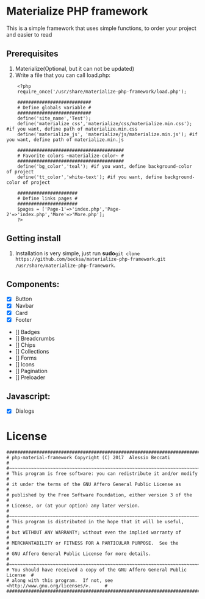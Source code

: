 # Materialize PHP framework

This is a simple framework that uses simple functions, to order your project and easier to read

## Prerequisites

1. Materialize(Optional, but it can not be updated)
2. Write a file that you can call load.php:

```
	<?php
	require_once('/usr/share/materialize-php-framework/load.php');

	###########################
	# Define globals variable #
	###########################
	define('site_name','Test');
	define('materialize_css','materialize/css/materialize.min.css'); #if you want, define path of materialize.min.css
	define('materialize_js', 'materialize/js/materialize.min.js'); #if you want, define path of materialize.min.js

	#######################################
	# Favorite colors ~materialize-color~ #
	#######################################
	define('bg_color','teal'); #if you want, define background-color of project
	define('tt_color','white-text'); #if you want, define background-color of project

	######################
	# Define links pages #
	######################
	$pages = ['Page-1'=>'index.php','Page-2'=>'index.php','More'=>'More.php'];
	?>

```

## Getting install

1. Installation is very simple, just run **sudo**`git clone https://github.com/becksa/materialize-php-framework.git /usr/share/materialize-php-framework`.

## Components:

- [x] Button
- [x] Navbar
- [x]	Card
- [x]	Footer
- []	Badges
- []	Breadcrumbs
- []	Chips
- []	Collections
- []	Forms
- []	Icons
- []	Pagination
- []	Preloader

## Javascript:

- [x] Dialogs 

# License

```
#############################################################################
# php-material-framework Copyright (C) 2017  Alessio Beccati                #
#~~~~~~~~~~~~~~~~~~~~~~~~~~~~~~~~~~~~~~~~~~~~~~~~~~~~~~~~~~~~~~~~~~~~~~~~~~~#
# This program is free software: you can redistribute it and/or modify      #
# it under the terms of the GNU Affero General Public License as            #
# published by the Free Software Foundation, either version 3 of the        #
# License, or (at your option) any later version.                           #
#~~~~~~~~~~~~~~~~~~~~~~~~~~~~~~~~~~~~~~~~~~~~~~~~~~~~~~~~~~~~~~~~~~~~~~~~~~~#
# This program is distributed in the hope that it will be useful,           #
# but WITHOUT ANY WARRANTY; without even the implied warranty of            #
# MERCHANTABILITY or FITNESS FOR A PARTICULAR PURPOSE.  See the             #
# GNU Affero General Public License for more details.                       #
#~~~~~~~~~~~~~~~~~~~~~~~~~~~~~~~~~~~~~~~~~~~~~~~~~~~~~~~~~~~~~~~~~~~~~~~~~~~#
# You should have received a copy of the GNU Affero General Public License  #
# along with this program.  If not, see <http://www.gnu.org/licenses/>.     #
#############################################################################

```
